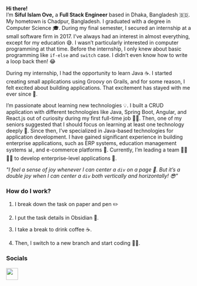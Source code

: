 

**Hi there!**  
I’m **Siful Islam Ove,** a **Full Stack Engineer** based in Dhaka, Bangladesh 🇧🇩. My hometown is Chadpur, Bangladesh. I graduated with a degree in Computer Science 🎓. During my final semester, I secured an internship at a small software firm in 2017. I’ve always had an interest in almost everything, except for my education 😅. I wasn’t particularly interested in computer programming at that time. Before the internship, I only knew about basic programming like `if-else` and `switch` case. I didn’t even know how to write a loop back then! 😂

During my internship, I had the opportunity to learn Java ☕. I started creating small applications using Groovy on Grails, and for some reason, I felt excited about building applications. That excitement has stayed with me ever since 🚀.

I’m passionate about learning new technologies 💡. I built a CRUD application with different technologies like Java, Spring Boot, Angular, and React.js out of curiosity during my first full-time job 👨‍💻. Then, one of my seniors suggested that I should focus on learning at least one technology deeply 🧠. Since then, I’ve specialized in Java-based technologies for application development. I have gained significant experience in building enterprise applications, such as ERP systems, education management systems 📊, and e-commerce platforms 🛒. Currently, I’m leading a team 👨‍💻👩‍💻 to develop enterprise-level applications 🏢.


*"I feel a sense of joy whenever I can center a `div` on a page 🎉. But it’s a double joy when I can center a `div` both vertically and horizontally! 😎"*

### How do I work?

1.  I break down the task on paper and pen ✏️
    
2.  I put the task details in Obsidian 📖.
    
3.  I take a break to drink coffee ☕.
    
4.  Then, I switch to a new branch and start coding 👨‍💻.


### Socials

<p align="left"> <a href="https://www.linkedin.com/in/https://www.linkedin.com/in/siful-ovi/" target="_blank" rel="noreferrer"> <picture> <source media="(prefers-color-scheme: dark)" srcset="https://raw.githubusercontent.com/danielcranney/readme-generator/main/public/icons/socials/linkedin-dark.svg" /> <source media="(prefers-color-scheme: light)" srcset="https://raw.githubusercontent.com/danielcranney/readme-generator/main/public/icons/socials/linkedin.svg" /> <img src="https://raw.githubusercontent.com/danielcranney/readme-generator/main/public/icons/socials/linkedin.svg" width="32" height="32" /> </picture> </a></p>
